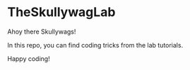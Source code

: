 # TheSkullywagLab

Ahoy there Skullywags!

In this repo, you can find coding tricks from the lab tutorials.

Happy coding!
